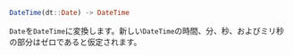 ```julia
DateTime(dt::Date) -> DateTime
```

`Date`を`DateTime`に変換します。新しい`DateTime`の時間、分、秒、およびミリ秒の部分はゼロであると仮定されます。
